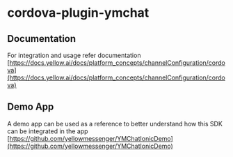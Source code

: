 # cordova-plugin-ymchat

## Documentation

For integration and usage refer documentation
[https://docs.yellow.ai/docs/platform_concepts/channelConfiguration/cordova](https://docs.yellow.ai/docs/platform_concepts/channelConfiguration/cordova)

## Demo App

A demo app can be used as a reference to better understand how this SDK can be integrated in the app
[https://github.com/yellowmessenger/YMChatIonicDemo](https://github.com/yellowmessenger/YMChatIonicDemo)

